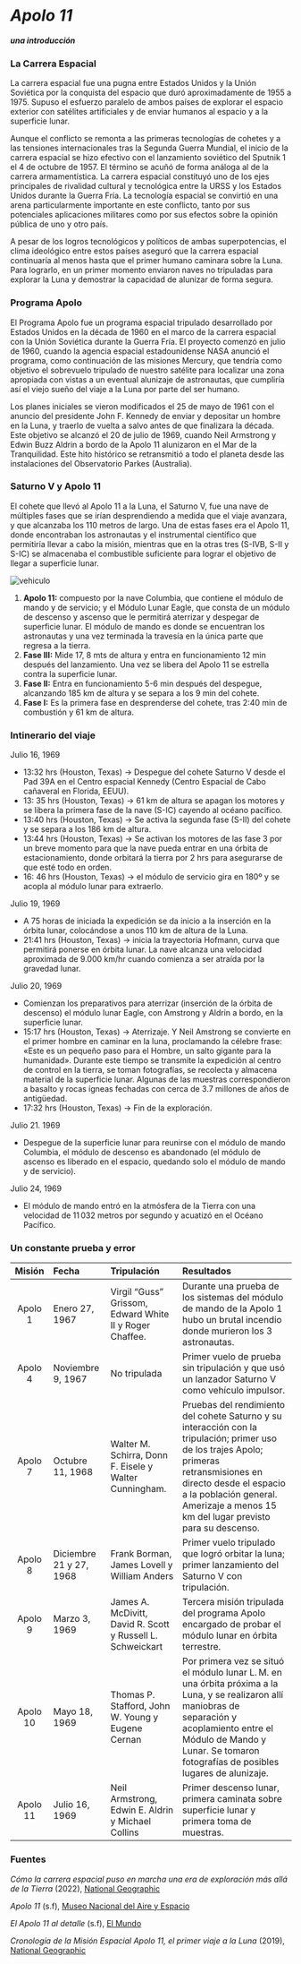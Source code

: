 # *Apolo 11*
***una introducción***

### La Carrera Espacial
La carrera espacial fue una pugna entre Estados Unidos y la Unión Soviética por la conquista del espacio que duró aproximadamente de 1955 a 1975. Supuso el esfuerzo paralelo de ambos países de explorar el espacio exterior con satélites artificiales y de enviar humanos al espacio y a la superficie lunar.

Aunque el conflicto se remonta a las primeras tecnologías de cohetes y a las tensiones internacionales tras la Segunda Guerra Mundial, el inicio de la carrera espacial se hizo efectivo con el lanzamiento soviético del Sputnik 1 el 4 de octubre de 1957. El término se acuñó de forma análoga al de la carrera armamentística. La carrera espacial constituyó uno de los ejes principales de rivalidad cultural y tecnológica entre la URSS y los Estados Unidos durante la Guerra Fría. La tecnología espacial se convirtió en una arena particularmente importante en este conflicto, tanto por sus potenciales aplicaciones militares como por sus efectos sobre la opinión pública de uno y otro país.

A pesar de los logros tecnológicos y políticos de ambas superpotencias, el clima ideológico entre estos países aseguró que la carrera espacial continuaría al menos hasta que el primer humano caminara sobre la Luna. Para lograrlo, en un primer momento enviaron naves no tripuladas para explorar la Luna y demostrar la capacidad de alunizar de forma segura.


### Programa Apolo
El Programa Apolo fue un programa espacial tripulado desarrollado por Estados Unidos en la década de 1960 en el marco de la carrera espacial con la Unión Soviética durante la Guerra Fría. El proyecto comenzó en julio de 1960, cuando la agencia espacial estadounidense NASA anunció el programa, como continuación de las misiones Mercury, que tendría como objetivo el sobrevuelo tripulado de nuestro satélite para localizar una zona apropiada con vistas a un eventual alunizaje de astronautas, que cumpliría así el viejo sueño del viaje a la Luna por parte del ser humano. 

Los planes iniciales se vieron modificados el 25 de mayo de 1961 con el anuncio del presidente John F. Kennedy de enviar y depositar un hombre en la Luna, y traerlo de vuelta a salvo antes de que finalizara la década. Este objetivo se alcanzó el 20 de julio de 1969, cuando Neil Armstrong y Edwin Buzz Aldrin a bordo de la Apolo 11 alunizaron en el Mar de la Tranquilidad. Este hito histórico se retransmitió a todo el planeta desde las instalaciones del Observatorio Parkes (Australia).


### Saturno V y Apolo 11
El cohete que llevó al Apolo 11 a la Luna, el Saturno V, fue una nave de múltiples fases que se irían desprendiendo a medida que el viaje avanzara, y que alcanzaba los 110 metros de largo. Una de estas fases era el Apolo 11, donde encontraban los astronautas y el instrumental científico que permitiría llevar a cabo la misión, mientras que en la otras tres (S-IVB, S-II y S-IC) se almacenaba el combustible suficiente para lograr el objetivo de llegar a superficie lunar.

![vehiculo](https://raw.githubusercontent.com/Programa-Apolo/Clase11/main/Apolo%2011.png)

1. **Apolo 11:** compuesto por la nave Columbia, que contiene el módulo de mando y de servicio; y el Módulo Lunar Eagle, que consta de un módulo de descenso y ascenso que le permitirá aterrizar y despegar de superficie lunar. El módulo de mando es donde se encuentran los astronautas y una vez terminada la travesía en la única parte que regresa a la tierra.
2. **Fase III:** Mide 17, 8 mts de altura y entra en funcionamiento 12 min después del lanzamiento. Una vez se libera del Apolo 11 se estrella contra la superficie lunar.
3. **Fase II:** Entra en funcionamiento 5-6 min después del despegue, alcanzando 185 km de altura y se separa a los 9 min del cohete. 
4. **Fase I:** Es la primera fase en desprenderse del cohete, tras 2:40 min de combustión y 61 km de altura.


### Intinerario del viaje
Julio 16, 1969
   - 13:32 hrs (Houston, Texas) → Despegue del cohete Saturno V desde el Pad 39A en el Centro espacial Kennedy (Centro Espacial de Cabo cañaveral en Florida, EEUU). 
   - 13: 35 hrs (Houston, Texas) → 61 km de altura se apagan los motores y se libera la primera fase de la nave (S-IC) cayendo al océano pacífico.
   - 13:40 hrs (Houston, Texas) → Se activa la segunda fase (S-II) del cohete y se separa a los 186 km de altura.
   - 13:44 hrs (Houston, Texas) → Se activan los motores de las fase 3 por un breve momento para que la nave pueda entrar en una órbita de estacionamiento, donde orbitará la tierra por 2 hrs para asegurarse de que esté todo en orden.
   - 16: 46 hrs (Houston, Texas) → el módulo de servicio gira en 180º y se acopla al módulo lunar para extraerlo.

Julio 19, 1969
   - A 75 horas de iniciada la expedición se da inicio a la inserción en la órbita lunar, colocándose a unos 110 km de altura de la Luna.
   - 21:41 hrs (Houston, Texas) → inicia la trayectoria Hofmann, curva que permitirá ponerse en órbita lunar. La nave alcanza una velocidad aproximada de 9.000 km/hr cuando comienza a ser atraída por la gravedad lunar.

Julio 20, 1969
   - Comienzan los preparativos para aterrizar (inserción de la órbita de descenso) el módulo lunar Eagle, con Amstrong y Aldrin a bordo, en la superficie lunar.
   - 15:17 hrs (Houston, Texas) → Aterrizaje. Y Neil Amstrong se convierte en el primer hombre en caminar en la luna, proclamando la célebre frase: «Este es un pequeño paso para el Hombre, un salto gigante para la humanidad». Durante este tiempo se transmite la expedición al centro de control en la tierra, se toman fotografías, se recolecta y almacena material de la superficie lunar. Algunas de las muestras correspondieron a basalto y rocas ígneas fechadas con cerca de 3.7 millones de años de antigüedad.
   - 17:32 hrs (Houston, Texas) → Fin de la exploración.

Julio 21. 1969
   - Despegue de la superficie lunar para reunirse con el módulo de mando Columbia, el módulo de descenso es abandonado (el módulo de ascenso es liberado en el espacio, quedando solo el módulo de mando y de servicio).

Julio 24, 1969
   - El módulo de mando entró en la atmósfera de la Tierra con una velocidad de 11 032 metros por segundo y acuatizó en el Océano Pacífico.


### Un constante prueba y error

| Misión | Fecha | Tripulación | Resultados |
|:----:|:--------|:-----------------|:-----------------------------|
| Apolo 1 | Enero 27, 1967 | Virgil “Guss” Grissom, Edward White II y Roger Chaffee. | Durante una prueba de los sistemas del módulo de mando de la Apolo 1 hubo un brutal incendio donde murieron los 3 astronautas. |
| Apolo 4 | Noviembre 9, 1967 | No tripulada | Primer vuelo de prueba sin tripulación y que usó un lanzador Saturno V como vehículo impulsor. |
| Apolo 7 | Octubre 11, 1968 | Walter M. Schirra, Donn F. Eisele y Walter Cunningham. | Pruebas del rendimiento del cohete Saturno y su interacción con la tripulación; primer uso de los trajes Apolo; primeras retransmisiones en directo desde el espacio a la población general. Amerizaje a menos 15 km del lugar previsto para su descenso. |
| Apolo 8 | Diciembre 21 y 27, 1968 | Frank Borman, James Lovell y William Anders | Primer vuelo tripulado que logró orbitar la luna; primer lanzamiento del Saturno V con tripulación. |
| Apolo 9 | Marzo 3, 1969 | James A. McDivitt, David R. Scott y Russell L. Schweickart | Tercera misión tripulada del programa Apolo encargado de probar el módulo lunar en órbita terrestre. |
| Apolo 10 | Mayo 18, 1969 | Thomas P. Stafford, John W. Young y Eugene Cernan | Por primera vez se situó el módulo lunar L. M. en una órbita próxima a la Luna, y se realizaron allí maniobras de separación y acoplamiento entre el Módulo de Mando y Lunar. Se tomaron fotografías de posibles lugares de alunizaje. |
| Apolo 11 | Julio 16, 1969 | Neil Armstrong, Edwin E. Aldrin y Michael Collins | Primer descenso lunar, primera caminata sobre superficie lunar y primera toma de muestras. |


### Fuentes

*Cómo la carrera espacial puso en marcha una era de exploración más allá de la Tierra* (2022), [National Geographic](https://www.nationalgeographicla.com/ciencia/2022/04/como-la-carrera-espacial-puso-en-marcha-una-era-de-exploracion-mas-alla-de-la-tierra)

*Apolo 11* (s.f), [Museo Nacional del Aire y Espacio](https://airandspace.si.edu/about/acerca-del-museo-nacional-del-aire-y-el-espacio/apolo-11)

*El Apolo 11 al detalle* (s.f), [El Mundo](https://lab.elmundo.es/hombre-en-la-luna/apolo-11.html)

*Cronología de la Misión Espacial Apolo 11, el primer viaje a la Luna* (2019), [National Geographic](https://www.nationalgeographic.com.es/llegada-del-hombre-a-la-luna/cronologia-mision-apolo-11-primer-viaje-a-luna_14364)
